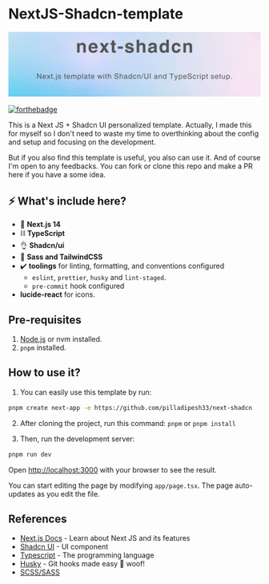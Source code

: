 # NextJS-Shadcn-template

![Next-Shadcn](public/readme-image.jpg)

[![forthebadge](https://res.cloudinary.com/yehez/image/upload/v1635325228/made-by-typescript_mz1tue.svg)](https://forthebadge.com)

This is a Next JS + Shadcn UI personalized template. Actually, I made this for myself so I don't need to waste my time to overthinking about the config and setup and focusing on the development.

But if you also find this template is useful, you also can use it. And of course I'm open to any feedbacks. You can fork or clone this repo and make a PR here if you have a some idea.

## ⚡ What's include here?

- 🚀 **Next.js 14**
- ⛓️ **TypeScript**
- 👌 **Shadcn/ui**
- 🧥 **Sass and TailwindCSS**
- ✔️ **toolings** for linting, formatting, and conventions configured
  - `eslint`, `prettier`, `husky` and `lint-staged`.
  - `pre-commit` hook configured
- **lucide-react** for icons.

## Pre-requisites

1. [Node.js](https://nodejs.org/en/) or nvm installed.
2. `pnpm` installed.

## How to use it?

1. You can easily use this template by run:

```bash
pnpm create next-app -e https://github.com/pilladipesh33/next-shadcn
```

2. After cloning the project, run this command: `pnpm` or `pnpm install`

3. Then, run the development server:

```bash
pnpm run dev
```

Open [http://localhost:3000](http://localhost:3000) with your browser to see the result.

You can start editing the page by modifying `app/page.tsx`. The page auto-updates as you edit the file.

## References

- [Next.js Docs](https://nextjs.org/docs/getting-started) - Learn about Next JS and its features
- [Shadcn UI](https://ui.shadcn.com/) - UI component
- [Typescript](https://www.typescriptlang.org/) - The programming language
- [Husky](https://github.com/typicode/husky) - Git hooks made easy 🐶 woof!
- [SCSS/SASS](https://sass-lang.com/)
